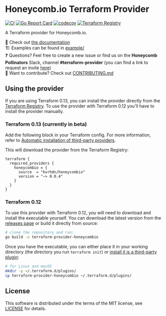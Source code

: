 # Honeycomb.io Terraform Provider

[![CI](https://github.com/kvrhdn/terraform-provider-honeycombio/workflows/CI/badge.svg)](https://github.com/kvrhdn/terraform-provider-honeycombio/actions)
[![Go Report Card](https://goreportcard.com/badge/github.com/kvrhdn/terraform-provider-honeycombio)](https://goreportcard.com/report/github.com/kvrhdn/terraform-provider-honeycombio)
[![codecov](https://codecov.io/gh/kvrhdn/terraform-provider-honeycombio/branch/main/graph/badge.svg)](https://codecov.io/gh/kvrhdn/terraform-provider-honeycombio)
[![Terraform Registry](https://img.shields.io/github/v/release/kvrhdn/terraform-provider-honeycombio?color=5e4fe3&label=Terraform%20Registry&logo=terraform&sort=semver)](https://registry.terraform.io/providers/kvrhdn/honeycombio/latest)

A Terraform provider for Honeycomb.io.

📄 Check out [the documentation](https://registry.terraform.io/providers/kvrhdn/honeycombio/latest/docs)  
🏗️ Examples can be found in [example/](example/)  
❓ Questions? Feel free to create a new issue or find us on the **Honeycomb Pollinators** Slack, channel **#terraform-provider** (you can find a link to request an invite [here](https://www.honeycomb.io/blog/spread-the-love-appreciating-our-pollinators-community/))  
🔧 Want to contribute? Check out [CONTRIBUTING.md](./CONTRIBUTING.md)  

## Using the provider

If you are using Terraform 0.13, you can install the provider directly from the [Terraform Registry](https://registry.terraform.io/providers/kvrhdn/honeycombio/latest). To use the provider with Terraform 0.12 you'll have to install the provider manually.

### Terraform 0.13 (currently in beta)

Add the following block in your Terraform config. For more information, refer to [Automatic installation of third-party providers](https://github.com/hashicorp/terraform/tree/guide-v0.13-beta/provider-sources#terraform-v013-beta-automatic-installation-of-third-party-providers).

This will download the provider from the Terraform Registry:

```hcl
terraform {
  required_providers {
    honeycombio = {
      source  = "kvrhdn/honeycombio"
      version = "~> 0.0.4"
    }
  }
}
```

### Terraform 0.12

To use this provider with Terraform 0.12, you will need to download and install the executable yourself. You can download the latest version from the [releases page](https://github.com/kvrhdn/terraform-provider-honeycombio/releases) or build it directly from source:

```sh
# clone the repository and run:
go build -o terraform-provider-honeycombio
```

Once you have the executable, you can either place it in your working directory (the directory you run `terraform init`) or [install it is a third-party plugin](https://www.terraform.io/docs/configuration/providers.html#third-party-plugins):

```sh
# for Linux and macOS
mkdir -p ~/.terraform.d/plugins/
cp terraform-provider-honeycombio ~/.terraform.d/plugins/
```

## License

This software is distributed under the terms of the MIT license, see [LICENSE](./LICENSE) for details.
